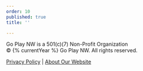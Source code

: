 ```yaml
---
order: 10
published: true
title: ''

---
```

Go Play NW is a 501(c)(7) Non-Profit Organization\
&copy; {% currentYear %} Go Play NW. All rights reserved.

[Privacy Policy](/privacy-policy) | [About Our Website](/about-our-website)